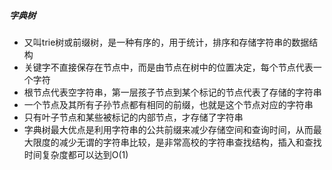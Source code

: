 ##### 字典树

- 又叫trie树或前缀树，是一种有序的，用于统计，排序和存储字符串的数据结构
- 关键字不直接保存在节点中，而是由节点在树中的位置决定，每个节点代表一个字符
- 根节点代表空字符串，第一层孩子节点到某个标记的节点代表了存储的字符串
- 一个节点及其所有子孙节点都有相同的前缀，也就是这个节点对应的字符串
- 只有叶子节点和某些被标记的内部节点，才存储了字符串
- 字典树最大优点是利用字符串的公共前缀来减少存储空间和查询时间，从而最大限度的减少无谓的字符串比较，是非常高校的字符串查找结构，插入和查找时间复杂度都可以达到O(1)

